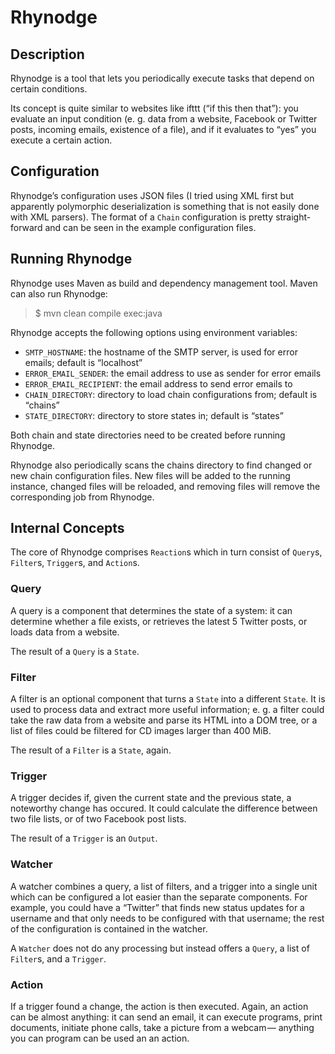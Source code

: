 # Rhynodge

## Description

Rhynodge is a tool that lets you periodically execute tasks that depend on certain conditions.

Its concept is quite similar to websites like ifttt (“if this then that”): you evaluate an input condition (e. g. data from a website, Facebook or Twitter posts, incoming emails, existence of a file), and if it evaluates to “yes” you execute a certain action.

## Configuration

Rhynodge’s configuration uses JSON files (I tried using XML first but apparently polymorphic deserialization is something that is not easily done with XML parsers). The format of a ``Chain`` configuration is pretty straight-forward and can be seen in the example configuration files.

## Running Rhynodge

Rhynodge uses Maven as build and dependency management tool. Maven can also run Rhynodge:

> $ mvn clean compile exec:java

Rhynodge accepts the following options using environment variables:

- ``SMTP_HOSTNAME``: the hostname of the SMTP server, is used for error emails; default is “localhost”
- ``ERROR_EMAIL_SENDER``: the email address to use as sender for error emails
- ``ERROR_EMAIL_RECIPIENT``: the email address to send error emails to
- ``CHAIN_DIRECTORY``: directory to load chain configurations from; default is “chains”
- ``STATE_DIRECTORY``: directory to store states in; default is “states”

Both chain and state directories need to be created before running Rhynodge.

Rhynodge also periodically scans the chains directory to find changed or new chain configuration files. New files will be added to the running instance, changed files will be reloaded, and removing files will remove the corresponding job from Rhynodge.

## Internal Concepts

The core of Rhynodge comprises ``Reaction``s which in turn consist of ``Query``s, ``Filter``s, ``Trigger``s, and ``Action``s.

### Query

A query is a component that determines the state of a system: it can determine whether a file exists, or retrieves the latest 5 Twitter posts, or loads data from a website.

The result of a ``Query`` is a ``State``.

### Filter

A filter is an optional component that turns a ``State`` into a different ``State``. It is used to process data and extract more useful information; e. g. a filter could take the raw data from a website and parse its HTML into a DOM tree, or a list of files could be filtered for CD images larger than 400 MiB.

The result of a ``Filter`` is a ``State``, again.

### Trigger

A trigger decides if, given the current state and the previous state, a noteworthy change has occured. It could calculate the difference between two file lists, or of two Facebook post lists.

The result of a ``Trigger`` is an ``Output``.

### Watcher

A watcher combines a query, a list of filters, and a trigger into a single unit which can be configured a lot easier than the separate components. For example, you could have a “Twitter” that finds new status updates for a username and that only needs to be configured with that username; the rest of the configuration is contained in the watcher.

A ``Watcher`` does not do any processing but instead offers a ``Query``, a list of ``Filter``s, and a ``Trigger``.

### Action

If a trigger found a change, the action is then executed. Again, an action can be almost anything: it can send an email, it can execute programs, print documents, initiate phone calls, take a picture from a webcam — anything you can program can be used an an action.
